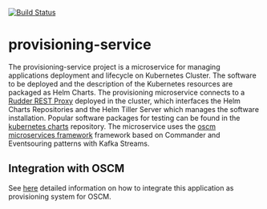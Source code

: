 [![Build Status](https://travis-ci.org/servicecatalog/provisioning-service.svg?branch=master)](https://travis-ci.org/servicecatalog/provisioning-service)
# provisioning-service

The provisioning-service project is a microservice for managing applications deployment and lifecycle on Kubernetes Cluster. The software to be deployed and the description of the Kubernetes resources are packaged as Helm Charts.
The provisioning microservice connects to a [Rudder REST Proxy](https://github.com/servicecatalog/rudder) deployed in the cluster, 
which interfaces the Helm Charts Repositories and the Helm Tiller Server which manages the software installation.
Popular software packages for testing can be found in the [kubernetes charts](https://github.com/kubernetes/charts) repository.
The microservice uses the [oscm microservices framework](https://github.com/servicecatalog/service-tools) framework based on Commander and Eventsouring patterns with Kafka Streams.


## Integration with OSCM

See [here](https://github.com/servicecatalog/oscm-helm) detailed information on how to integrate this application as provisioning system for OSCM.
